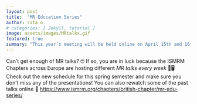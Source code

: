 ```yaml
---
layout: post
title:  "MR Education Series"
author: rita o
# categories: [ Jekyll, tutorial ]
image: assets/images/MRtalks.gif
featured: true
summary: "This year’s meeting will be held online on April 15th and 16th 2021 in the afternoon."
---
```


Can’t get enough of MR talks? 🤓 
If so, you are in luck because the ISMRM Chapters across Europe are hosting different *MR talks every week* 🥳🖥️
Check out the new schedule for this spring semester and make sure you don’t miss any of the presentations! You can also rewatch some of the past talks online 👀
https://www.ismrm.org/chapters/british-chapter/mr-edu-series/
